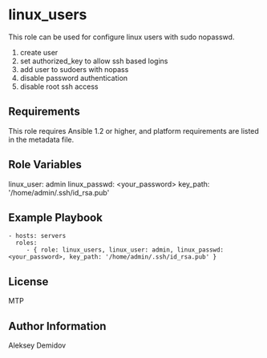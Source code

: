 linux_users
=========

This role can be used for configure linux users with sudo nopasswd.
1) create user
2) set authorized_key to allow ssh based logins
3) add user to sudoers with nopass
4) disable password authentication
5) disable root ssh access

Requirements
------------

This role requires Ansible 1.2 or higher, and platform requirements are listed in the metadata file.

Role Variables
--------------

linux_user: admin
linux_passwd: <your_password>
key_path: '/home/admin/.ssh/id_rsa.pub'

Example Playbook
----------------

    - hosts: servers
      roles:
         - { role: linux_users, linux_user: admin, linux_passwd: <your_password>, key_path: '/home/admin/.ssh/id_rsa.pub' }

License
-------

MTP

Author Information
------------------

Aleksey Demidov